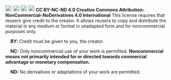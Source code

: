 
<img src="https://chooser-beta.creativecommons.org/img/cc-logo.f0ab4ebe.svg" height = "20px" width = "20px"> <img src="https://chooser-beta.creativecommons.org/img/cc-by.21b728bb.svg" height = "20px" width = "20px"> <img src="https://chooser-beta.creativecommons.org/img/cc-nc.218f18fc.svg" height = "20px" width = "20px"> <img src="https://chooser-beta.creativecommons.org/img/cc-nd.de89fdeb.svg" height = "20px" width = "20px"> <b>CC BY-NC-ND 4.0
Creative Commons Attribution-NonCommercial-NoDerivatives 4.0 International</b>
This license requires that reusers give credit to the creator. It allows reusers to copy and distribute the material in any medium or format in unadapted form and for noncommercial purposes only.

<img src="https://chooser-beta.creativecommons.org/img/cc-by.21b728bb.svg" height = "13px" width = "12px"> <b>BY:</b> Credit must be given to you, the creator.

<img src="https://chooser-beta.creativecommons.org/img/cc-nc.218f18fc.svg" height = "13px" width = "12px"> <b>NC:</b> Only noncommercial use of your work is permitted.
<b> Noncommercial means not primarily intended for or directed towards commercial advantage or monetary compensation.</b>

<img src="https://chooser-beta.creativecommons.org/img/cc-nd.de89fdeb.svg" height = "13px" width = "12px"> <b>ND:</b> No derivatives or adaptations of your work are permitted.